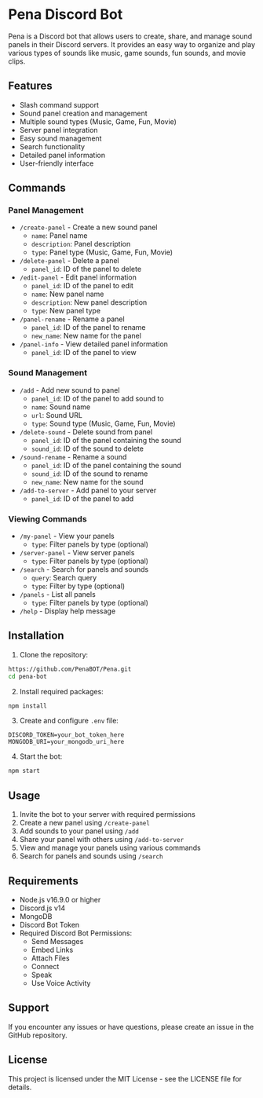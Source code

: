 # Pena Discord Bot

Pena is a Discord bot that allows users to create, share, and manage sound panels in their Discord servers. It provides an easy way to organize and play various types of sounds like music, game sounds, fun sounds, and movie clips.

## Features

- Slash command support
- Sound panel creation and management
- Multiple sound types (Music, Game, Fun, Movie)
- Server panel integration
- Easy sound management
- Search functionality
- Detailed panel information
- User-friendly interface

## Commands

### Panel Management
- `/create-panel` - Create a new sound panel
  - `name`: Panel name
  - `description`: Panel description
  - `type`: Panel type (Music, Game, Fun, Movie)
- `/delete-panel` - Delete a panel
  - `panel_id`: ID of the panel to delete
- `/edit-panel` - Edit panel information
  - `panel_id`: ID of the panel to edit
  - `name`: New panel name
  - `description`: New panel description
  - `type`: New panel type
- `/panel-rename` - Rename a panel
  - `panel_id`: ID of the panel to rename
  - `new_name`: New name for the panel
- `/panel-info` - View detailed panel information
  - `panel_id`: ID of the panel to view

### Sound Management
- `/add` - Add new sound to panel
  - `panel_id`: ID of the panel to add sound to
  - `name`: Sound name
  - `url`: Sound URL
  - `type`: Sound type (Music, Game, Fun, Movie)
- `/delete-sound` - Delete sound from panel
  - `panel_id`: ID of the panel containing the sound
  - `sound_id`: ID of the sound to delete
- `/sound-rename` - Rename a sound
  - `panel_id`: ID of the panel containing the sound
  - `sound_id`: ID of the sound to rename
  - `new_name`: New name for the sound
- `/add-to-server` - Add panel to your server
  - `panel_id`: ID of the panel to add

### Viewing Commands
- `/my-panel` - View your panels
  - `type`: Filter panels by type (optional)
- `/server-panel` - View server panels
  - `type`: Filter panels by type (optional)
- `/search` - Search for panels and sounds
  - `query`: Search query
  - `type`: Filter by type (optional)
- `/panels` - List all panels
  - `type`: Filter panels by type (optional)
- `/help` - Display help message

## Installation

1. Clone the repository:
```bash
https://github.com/PenaBOT/Pena.git
cd pena-bot
```

2. Install required packages:
```bash
npm install
```

3. Create and configure `.env` file:
```
DISCORD_TOKEN=your_bot_token_here
MONGODB_URI=your_mongodb_uri_here
```

4. Start the bot:
```bash
npm start
```

## Usage

1. Invite the bot to your server with required permissions
2. Create a new panel using `/create-panel`
3. Add sounds to your panel using `/add`
4. Share your panel with others using `/add-to-server`
5. View and manage your panels using various commands
6. Search for panels and sounds using `/search`

## Requirements

- Node.js v16.9.0 or higher
- Discord.js v14
- MongoDB
- Discord Bot Token
- Required Discord Bot Permissions:
  - Send Messages
  - Embed Links
  - Attach Files
  - Connect
  - Speak
  - Use Voice Activity

## Support

If you encounter any issues or have questions, please create an issue in the GitHub repository.

## License

This project is licensed under the MIT License - see the LICENSE file for details. 
